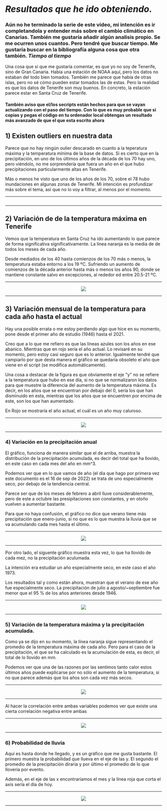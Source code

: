 # ***Resultados que he ido obteniendo.***

### **Aún no he terminado la serie de este vídeo, mi intención es ir completandola y entender más sobre el cambio climático en Canarias. También me gustaría añadir algún analisis propio. Se me ocurren unos cuantos. Pero tendré que buscar tiempo. Me gustaría buscar en la bibliografía alguna cosa que otra también. ***Tiempo al tiempo*****

Una cosa que si que me gustaría comentar, es que yo no soy de Tenerife, sino de Gran Canaria. Había una estación de NOAA aquí, pero los datos no estaban del todo bien tomados. También me parece que había de otras islas, pero no sé cómo pueden estar tomados las de estas. Pero la realidad es que los datos de Tenerife son muy buenos. En concreto, la estación parece estar en Santa Cruz de Tenerife.

#### **También aviso que el/los secripts están hechos para que se vayan actualizando con el paso del tiempo. Con lo que es muy probable que si copias y pegas el código en tu ordenador local obtengas un resultado más avanzado de que el que esta escrito ahora**


## **1) Existen outliers en nuestra data**

Parece que no hay ningún oulier descarado en cuanto a la teperatura máxima y la temperatura mínima de la base de datos. Si es cierto que en la precipitación, en uno de los últimos años de la década de los 70 hay uno, pero viéndolo, no me sorprendería que fuera un año en el que hubo precipitaciones particularmente altas en Tenerife. 

Más o menos he visto que uno de los años de los 70, sobre el 78 hubo inundaciones en algunas zonas de Tenerife. Mi intención es profundizar más sobre el tema, así que no lo voy a filtrar, al menos por el momento. 

---

<p align="center">
    <img =src("https://github.com/Juankkar/Tiempo_Tenerife/blob/main/graficos/outliers.png")>
</p>

---


## **2) Variación de de la temperatura máxima en Tenerife**

Vemos que la temperatura en Santa Cruz ha ido aumentando lo que parece de forma significativa significativamente. La línea naranja es la media de de todos los meses de cada año.

Desde mediados de los 40 hasta comienzos de los 70 más o menos, la temperatura estaba entorno a los 19 ºC. Sufriendo un aumento de comienzos de la década anterior hasta más o menos los años 90, donde se mantiene constante salvo en excepciones, al rededor ed entre 20.5-21 ºC. 

---
<p align="center">
    <img src="https://github.com/Juankkar/Tiempo_Tenerife/blob/main/graficos/aumento_tmax.png">
</p>

---

## **3) Variación mensual de la temperatura para cada año hasta el actual**

Hay una posible errata o me estoy perdiendo algo que hice en su momento, pone desde el primer año de estudio (1946) hasta el 2021.

Creo que a lo que me refiero es que las líneas azules son los años en ese abanico. Mientras que en rojo sería el año actual. Lo revisaré en su momento, pero estoy casi seguro que es lo anterior. Igualmente tendré que campiarlo por que desta manera el gráfico se quedaría obsoleto el año que viene en el script (se modifica automáticamente).

Una cosa a destacar de la figura es que obviamente el eje "y" no se refiere a la temperatura que hubo en ese día, si no que se normalizaron los datos para que muestre la diferencia del aumento de la temperatura máxima. Es decir, en los años que se encuentran por debajo del 0, sería los que han disminuido en esta, mientras que los años que se encuentren por encima de este, son los que han aumentado.

En Rojo se mostraría el año actual, el cuál es un año muy caluroso. 

---

<p align="center">
    <img src="https://github.com/Juankkar/Tiempo_Tenerife/blob/main/graficos/variacion_mensual.png">
</p>

---

### **4) Variación en la precipitación anual**

El gráfico, funciona de manera similar que el de arriba, muestra la distribución de la precipitación acumulada, es decir del total que ha llovido, en este caso en cada mes del año en mm^3. 

Podemos ver que en lo que vamos de año (el día que hago por primera vez este documento es el 16 de sep de 2022) se trata de uno especialmente seco, por debajo de la tendiencia central.

Parece ser que de los meses de febrero a abril lluve considerablemente, pero de este a octubre las presipitaciones son constantes, y en otoño vuelven a aumentar bastante. 

Para que no haya confusión, el gráfico no dice que verano tiene más precipitación que enero-junio, si no que es lo que muestra la lluvia que se va acumulando cada mes hasta el último.

---

<p align="center">
<img src="https://github.com/Juankkar/Tiempo_Tenerife/blob/main/graficos/variacion_emnsual_precipitacion.png">
</p>

---

Por otro lado, el siguente gráfico muestra esta vez, lo que ha llovido de cada mez, no la precipitación aculumada. 

La intención era estudiar un año especialmente seco, en este caso el año 1973.

Los resultados tal y como están ahora, muestran que el verano de ese año fue especialmente seco. La precipitación de julio a agosto/~septiembre fue menor que el 95 % de los años anteriores desde 1946.

---

<p align="center">
<img src="https://github.com/Juankkar/Tiempo_Tenerife/blob/main/graficos/anio_mas_seco.png">
</p>

---

### **5) Variación de la temperatura máxima y la precipitación acumulada.**

Como ya se dijo en su momento, la línea naranja sigue representando el promedio de la temperatura máxima de cada año. Pero para el caso de la precipitación, el que se ha calculado es la acumulación de esta, es decir, el total de lo llovido en mm.

Podemos ver que una de las razones por las sentimos tanto calor estos últimos años puede explicarse por no sólo el aumento de la temperatura, si no que parece además que los años son cada vez más secos.

---

<p align="center">
    <img src="https://github.com/Juankkar/Tiempo_Tenerife/blob/main/graficos/temp_vs_prec.png">
</p>

---

Al hacer la correlación entre ambas variables podemos ver que existe una cierta correlación negativa entre ambas

---

<p align="center">
    <img src="https://github.com/Juankkar/Tiempo_Tenerife/blob/main/graficos/correlacion.png">
</p>

---

### **6) Probabilidad de lluvia**

Aquí es hasta donde he llegado, y es un gráfico que me gusta bastante. El primero muestra la probabilidad que llueva en el eje de las y. El segundo el promedio de la precipitación diraria y por último el promedio de lo que llovería por evento. 

Además, en el eje de las x encontraríamos el mes y la línea roja que corta el axis sería el día de hoy.

---

<p align="center">
    <img src= "https://github.com/Juankkar/Tiempo_Tenerife/blob/main/graficos/probabilidad_prec.png">
</p>

---
